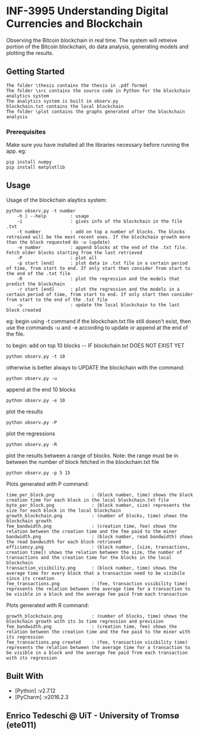 # INF-3995 Understanding Digital Currencies and Blockchain

Observing the Bitcoin blockchain in real time. The system will retreive portion of the Bitcoin blockchain, do data analysis, generating models and plotting the results.

## Getting Started

```
The folder \thesis contains the thesis in .pdf format
The folder \src contains the source code in Python for the blockchain analytics system
The analytics system is built in observ.py
blockchain.txt contains the local blockchain
The folder \plot contains the graphs generated after the blockchain analysis
```

### Prerequisites

Make sure you have installed all the libraries necessary before running the app.
eg:

```
pip install numpy
pip install matplotlib
```

## Usage

Usage of the blockchain alaytics system:


```
python observ.py -t number
    -h | --help         : usage
    -i                  : gives info of the blockchain in the file .txt
    -t number           : add on top a number of blocks. The blocks retreived will be the most recent ones. If the blockchain growth more than the block requested do -u (update)
    -e number           : append blocks at the end of the .txt file. Fetch older blocks starting from the last retrieved
    -P                  : plot all
    -p start [end]      : plot data in .txt file in a certain period of time, from start to end. If only start then consider from start to the end of the .txt file
    -R                  : plot the regression and the models that predict the blockchain
    -r start [end]      : plot the regression and the models in a certain period of time, from start to end. If only start then consider from start to the end of the .txt file
    -u                  : update the local blockchain to the last block created
```
eg:
begin using -t command if the blockchain.txt file still doesn't exist,
then use the commands -u and -e according to update or append at the end of the file.

to begin: add on top 10 blocks -- IF blockchain.txt DOES NOT EXIST YET
```
python observ.py -t 10
```
otherwise is better always to UPDATE the blockchain with the command:
```
python observ.py -u
```
append at the end 10 blocks
```
python observ.py -e 10
```
plot the results
```
python observ.py -P
```
plot the regressions
```
python observ.py -R
```
plot the results between a range of blocks.
Note: the range must be in between the number of block fetched in the blockchain.txt file
```
python observ.py -p 5 15
```
Plots generated with P command:
```
time_per_block.png				: (block number, time) shows the block creation time for each block in the local blockchain.txt file
byte_per_block.png				: (block number, size) represents the size for each block in the local blockchain
growth_blockchain.png			: (number of blocks, time) shows the blockchain growth
fee_bandwidth.png				: (creation time, fee) shows the relation between the creation time and the fee paid to the miner
bandwidth.png					: (block number, read bandwidth) shows the read bandwidth for each block retrieved
efficiency.png					: (block number, [size, transactions, creation time]) shows the relation between the size, the number of transactions and the creation time for the blocks in the local blockchain
transaction_visibility.png		: (block number, time) shows the average time for every block that a transaction need to be visibile since its creation 
fee_transactions.png			: (fee, transaction visibility time) represents the relation between the average time for a transaction to be visible in a block and the average fee paid from each transaction
```
Plots generated with R command:
```
growth_blockchain.png			: (number of blocks, time) shows the blockchain growth with its 3x time regression and prevision
fee_bandwidth.png				: (creation time, fee) shows the relation between the creation time and the fee paid to the miner with its regression
fee_transactions.png created	: (fee, transaction visibility time) represents the relation between the average time for a transaction to be visible in a block and the average fee paid from each transaction with its regression
```
## Built With

* [Python]	:v2.7.12
* [PyCharm]	:v2016.2.3

## Enrico Tedeschi @ UiT - University of Tromsø (ete011)
